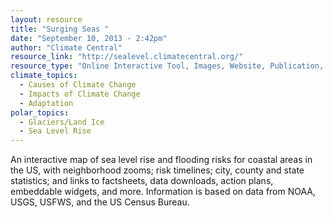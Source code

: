 ```yaml
---
layout: resource
title: "Surging Seas "
date: "September 10, 2013 - 2:42pm"
author: "Climate Central"
resource_link: "http://sealevel.climatecentral.org/"
resource_type: "Online Interactive Tool, Images, Website, Publication, Data"
climate_topics:
  - Causes of Climate Change
  - Impacts of Climate Change
  - Adaptation
polar_topics:
  - Glaciers/Land Ice
  - Sea Level Rise
---
```


An interactive map of sea level rise and flooding risks for coastal areas in the US, with neighborhood zooms; risk timelines; city, county and state statistics; and links to factsheets, data downloads, action plans, embeddable widgets, and more.  Information is based on data from NOAA, USGS, USFWS, and the US Census Bureau.

